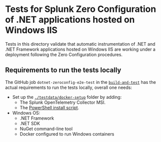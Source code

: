 # Tests for Splunk Zero Configuration of .NET applications hosted on Windows IIS

Tests in this directory validate that automatic instrumentation of
.NET and .NET Framework applications hosted on Windows IIS are working under
a deployment following the Zero Configuration procedures.

## Requirements to run the tests locally

The GitHub job `dotnet-zeroconfig-e2e-test` in the [`build-and-test`](../../../.github/workflows/win-package-test.yml)
has the actual requirements to run the tests locally, overall one needs:

- Set up the [`./testdata/docker-setup`](./testdata/docker-setup) folder by adding:
  - The Splunk OpenTelemetry Collector MSI.
  - The [PowerShell install script](../../../internal/buildscripts/packaging/installer/install.ps1).
- Windows OS:
  - .NET Framework
  - .NET SDK
  - NuGet command-line tool
  - Docker configured to run Windows containers
